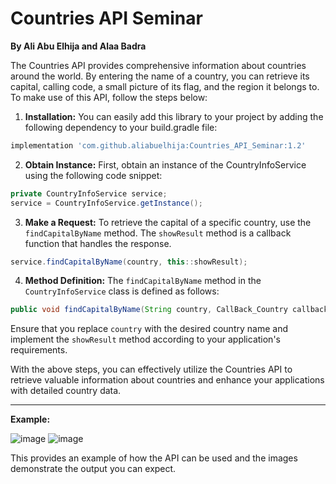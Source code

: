# Countries API Seminar

**By Ali Abu Elhija and Alaa Badra**

The Countries API provides comprehensive information about countries around the world. By entering the name of a country, you can retrieve its capital, calling code, a small picture of its flag, and the region it belongs to. To make use of this API, follow the steps below:

1. **Installation:** You can easily add this library to your project by adding the following dependency to your build.gradle file:

```groovy
implementation 'com.github.aliabuelhija:Countries_API_Seminar:1.2'
```

2. **Obtain Instance:** First, obtain an instance of the CountryInfoService using the following code snippet:

```java
private CountryInfoService service;
service = CountryInfoService.getInstance();
```

3. **Make a Request:** To retrieve the capital of a specific country, use the `findCapitalByName` method. The `showResult` method is a callback function that handles the response.

```java
service.findCapitalByName(country, this::showResult);
```

4. **Method Definition:** The `findCapitalByName` method in the `CountryInfoService` class is defined as follows:

```java
public void findCapitalByName(String country, CallBack_Country callback);
```

Ensure that you replace `country` with the desired country name and implement the `showResult` method according to your application's requirements.

With the above steps, you can effectively utilize the Countries API to retrieve valuable information about countries and enhance your applications with detailed country data.

---

**Example:**



![image](https://github.com/aliabuelhija/Countries_API_Seminar/assets/100870794/d503c9dd-2fda-4674-8bb7-f23088e90785)
![image](https://github.com/aliabuelhija/Countries_API_Seminar/assets/100870794/151df8ef-c56f-47a3-be5f-9000cfe5a443)


This provides an example of how the API can be used and the images demonstrate the output you can expect.
